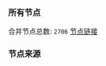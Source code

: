 ### 所有节点
合并节点总数: `2706`
[节点链接](https://raw.githubusercontent.com/rzhy1/11/master/sub/sub_merge_base64.txt)

### 节点来源